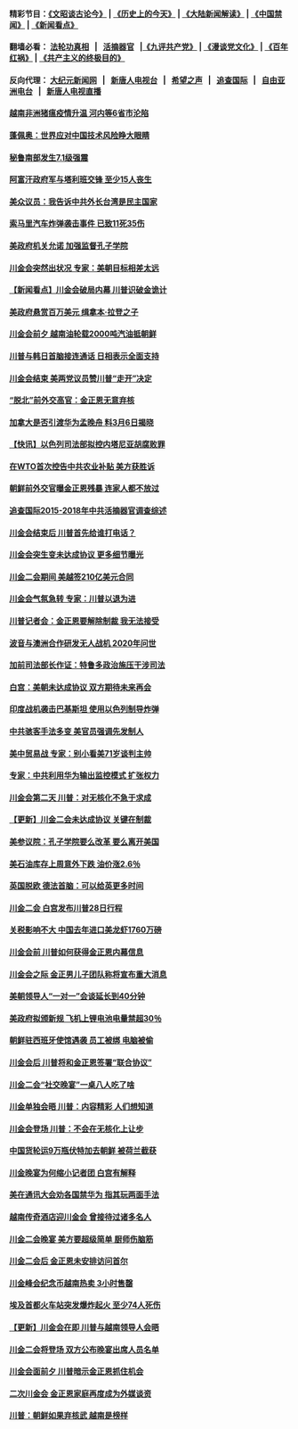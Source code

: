#### 精彩节目：[《文昭谈古论今》](http://155.138.205.71/wenzhao) | [《历史上的今天》](http://155.138.205.71/today-in-history) | [《大陆新闻解读》](http://155.138.205.71/ntdtv-comedy) | [《中国禁闻》](http://155.138.205.71/ntdtv-news) | [《新闻看点》](http://155.138.205.71/news-insight) 

 #### 翻墙必看： [法轮功真相](http://155.138.205.71:10000/videos/truth.html) &nbsp;&nbsp;|&nbsp;&nbsp; [活摘器官](http://155.138.205.71:10000/videos/res/Organs/) &nbsp;&nbsp;|[《九评共产党》](http://155.138.205.71:10000/videos/jiuping) | [《漫谈党文化》](http://155.138.205.71:10000/videos/mtdwh) | [《百年红祸》](http://155.138.205.71:10000/videos/bnhh) | [《共产主义的终极目的》](http://155.138.205.71:10000/videos/res/zjmd) 

 #### 反向代理： [大纪元新闻网](http://155.138.205.71:10080/) &nbsp;&nbsp;|&nbsp;&nbsp; [新唐人电视台](http://155.138.205.71:8000/) &nbsp;&nbsp;|&nbsp;&nbsp; [希望之声](http://155.138.205.71:8200/) &nbsp;&nbsp;|&nbsp;&nbsp; [追查国际](http://155.138.205.71:10010/) &nbsp;&nbsp;|&nbsp;&nbsp; [自由亚洲电台](http://155.138.205.71:9800/) &nbsp;&nbsp;|&nbsp;&nbsp; [新唐人电视直播](http://155.138.205.71/) 

#### [越南非洲猪瘟疫情升温 河内等6省市沦陷](../pages/nsc418/n11081912.md?t=03011536) 

#### [蓬佩奥：世界应对中国技术风险睁大眼睛](../pages/nsc418/n11081916.md?t=03011536) 

#### [秘鲁南部发生7.1级强震](../pages/nsc418/n11081157.md?t=03011536) 

#### [阿富汗政府军与塔利班交锋 至少15人丧生](../pages/nsc418/n11081749.md?t=03011536) 

#### [美众议员：我告诉中共外长台湾是民主国家](../pages/nsc418/n11081406.md?t=03011536) 

#### [索马里汽车炸弹袭击事件 已致11死35伤](../pages/nsc418/n11081210.md?t=03011536) 

#### [美政府机关允诺 加强监督孔子学院](../pages/nsc418/n11081281.md?t=03011536) 

#### [川金会突然出状况 专家：美朝目标相差太远](../pages/nsc418/n11080619.md?t=03011536) 

#### [【新闻看点】川金会破局内幕 川普识破金诡计](../pages/nsc418/n11080199.md?t=03011536) 

#### [美政府悬赏百万美元 缉拿本‧拉登之子](../pages/nsc418/n11080506.md?t=03011536) 

#### [川金会前夕 越南油轮载2000吨汽油抵朝鲜](../pages/nsc418/n11080461.md?t=03011536) 

#### [川普与韩日首脑接连通话 日相表示全面支持](../pages/nsc418/n11080417.md?t=03011536) 

#### [川金会结束 美两党议员赞川普“走开”决定](../pages/nsc418/n11080514.md?t=03011536) 

#### [“脱北”前外交高官：金正恩无意弃核](../pages/nsc418/n11080200.md?t=03011536) 

#### [加拿大是否引渡华为孟晚舟 料3月6日揭晓](../pages/nsc418/n11080262.md?t=03011536) 

#### [【快讯】以色列司法部拟控内塔尼亚胡腐败罪](../pages/nsc418/n11080234.md?t=03011536) 

#### [在WTO首次控告中共农业补贴 美方获胜诉](../pages/nsc418/n11080207.md?t=03011536) 

#### [朝鲜前外交官曝金正恩残暴 连家人都不放过](../pages/nsc418/n11080152.md?t=03011536) 

#### [追查国际2015-2018年中共活摘器官调查综述](../pages/nsc418/n11080029.md?t=03011536) 

#### [川金会结束后 川普首先给谁打电话？](../pages/nsc418/n11080159.md?t=03011536) 

#### [川金会突生变未达成协议 更多细节曝光](../pages/nsc418/n11079649.md?t=03011536) 

#### [川金二会期间 美越签210亿美元合同](../pages/nsc418/n11079644.md?t=03011536) 

#### [川金会气氛急转 专家：川普以退为进](../pages/nsc418/n11079438.md?t=03011536) 

#### [川普记者会：金正恩要解除制裁 我无法接受](../pages/nsc418/n11078822.md?t=03011536) 

#### [波音与澳洲合作研发无人战机 2020年问世](../pages/nsc418/n11079443.md?t=03011536) 

#### [加前司法部长作证：特鲁多政治施压干涉司法](../pages/nsc418/n11079269.md?t=03011536) 

#### [白宫：美朝未达成协议 双方期待未来再会](../pages/nsc418/n11079222.md?t=03011536) 

#### [印度战机袭击巴基斯坦 使用以色列制导炸弹](../pages/nsc418/n11078965.md?t=03011536) 

#### [中共骇客手法多变 美官员强调先发制人](../pages/nsc418/n11078818.md?t=03011536) 

#### [美中贸易战 专家：别小看美71岁谈判主帅](../pages/nsc418/n11078889.md?t=03011536) 

#### [专家：中共利用华为输出监控模式 扩张权力](../pages/nsc418/n11077547.md?t=03011536) 

#### [川金会第二天 川普：对无核化不急于求成](../pages/nsc418/n11078809.md?t=03011536) 

#### [【更新】川金二会未达成协议 关键在制裁](../pages/nsc418/n11078216.md?t=03011536) 

#### [美参议院：孔子学院要么改革 要么离开美国](../pages/nsc418/n11078319.md?t=03011536) 

#### [美石油库存上周意外下跌 油价涨2.6％](../pages/nsc418/n11077933.md?t=03011536) 

#### [英国脱欧 德法首脑：可以给英更多时间](../pages/nsc418/n11077797.md?t=03011536) 

#### [川金二会 白宫发布川普28日行程](../pages/nsc418/n11077599.md?t=03011536) 

#### [关税影响不大 中国去年进口美龙虾1760万磅](../pages/nsc418/n11077572.md?t=03011536) 

#### [川金会前 川普如何获得金正恩内幕信息](../pages/nsc418/n11077790.md?t=03011536) 

#### [川金会之际 金正男儿子团队称将宣布重大消息](../pages/nsc418/n11077669.md?t=03011536) 

#### [美朝领导人“一对一”会谈延长到40分钟](../pages/nsc418/n11077632.md?t=03011536) 

#### [美政府拟颁新规 飞机上锂电池电量禁超30％](../pages/nsc418/n11077388.md?t=03011536) 

#### [朝鲜驻西班牙使馆遇袭 员工被绑 电脑被偷](../pages/nsc418/n11077550.md?t=03011536) 

#### [川金会后 川普将和金正恩签署“联合协议”](../pages/nsc418/n11077532.md?t=03011536) 

#### [川金二会“社交晚宴”一桌八人吃了啥](../pages/nsc418/n11077493.md?t=03011536) 

#### [川金单独会晤 川普：内容精彩 人们想知道](../pages/nsc418/n11077284.md?t=03011536) 

#### [川金会登场  川普：不会在无核化上让步](../pages/nsc418/n11076663.md?t=03011536) 

#### [中国货轮运9万瓶伏特加去朝鲜 被荷兰截获](../pages/nsc418/n11077090.md?t=03011536) 

#### [川金晚宴为何缩小记者团 白宫有解释](../pages/nsc418/n11077171.md?t=03011536) 

#### [美在通讯大会劝各国禁华为 指其玩两面手法](../pages/nsc418/n11074409.md?t=03011536) 

#### [越南传奇酒店迎川金会 曾接待过诸多名人](../pages/nsc418/n11076720.md?t=03011536) 

#### [川金二会晚宴 美方要超级简单 厨师伤脑筋](../pages/nsc418/n11076986.md?t=03011536) 

#### [川金二会后 金正恩未安排访问首尔](../pages/nsc418/n11074941.md?t=03011536) 

#### [川金峰会纪念币越南热卖 3小时售罄](../pages/nsc418/n11076389.md?t=03011536) 

#### [埃及首都火车站突发爆炸起火 至少74人死伤](../pages/nsc418/n11076079.md?t=03011536) 

#### [【更新】川金会在即 川普与越南领导人会晤](../pages/nsc418/n11074062.md?t=03011536) 

#### [川金二会将登场 双方公布晚宴出席人员名单](../pages/nsc418/n11075977.md?t=03011536) 

#### [川金会面前夕 川普暗示金正恩抓住机会](../pages/nsc418/n11075974.md?t=03011536) 

#### [二次川金会 金正恩家庭再度成为外媒谈资](../pages/nsc418/n11075660.md?t=03011536) 

#### [川普：朝鲜如果弃核武 越南是榜样](../pages/nsc418/n11073640.md?t=03011536) 

